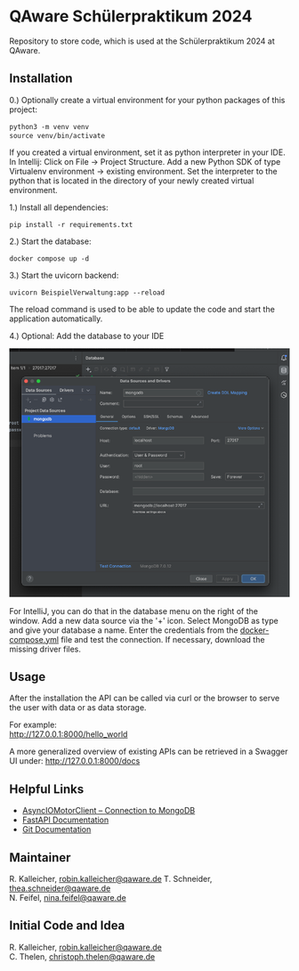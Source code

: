 # QAware Schülerpraktikum 2024

Repository to store code, which is used at the Schülerpraktikum 2024 at QAware.

## Installation

0.) Optionally create a virtual environment for your python packages of this project:

```
python3 -m venv venv
source venv/bin/activate
```

If you created a virtual environment, set it as python interpreter in your IDE.
In Intellij: Click on File -> Project Structure.
Add a new Python SDK of type Virtualenv environment -> existing environment.
Set the interpreter to the python that is located in the directory of your newly created virtual environment.

1.) Install all dependencies:

```
pip install -r requirements.txt
```

2.) Start the database:

```
docker compose up -d
```

3.) Start the uvicorn backend:

```
uvicorn BeispielVerwaltung:app --reload
```

The reload command is used to be able to update the code and start the application automatically.

4.) Optional: Add the database to your IDE

![database_access.png](images/database_access.png)

For IntelliJ, you can do that in the database menu on the right of the window. Add a new data source via the '+' icon. Select MongoDB as type and give your database a name. Enter the credentials from the [docker-compose.yml](./docker-compose.yml) file and test the connection. If necessary, download the missing driver files.

## Usage

After the installation the API can be called via curl or the browser to serve the user with data or as data storage.

For example: \
http://127.0.0.1:8000/hello_world 

A more generalized overview of existing APIs can be retrieved in a Swagger UI under:
http://127.0.0.1:8000/docs

## Helpful Links

- [AsyncIOMotorClient – Connection to MongoDB](https://motor.readthedocs.io/en/stable/api-asyncio/asyncio_motor_client.html)
- [FastAPI Documentation](https://fastapi.tiangolo.com/)
- [Git Documentation](https://git-scm.com/docs)

## Maintainer

R. Kalleicher, <robin.kalleicher@qaware.de>
T. Schneider, <thea.schneider@qaware.de>     
N. Feifel, <nina.feifel@qaware.de>

## Initial Code and Idea

R. Kalleicher, <robin.kalleicher@qaware.de>     
C. Thelen, <christoph.thelen@qaware.de>